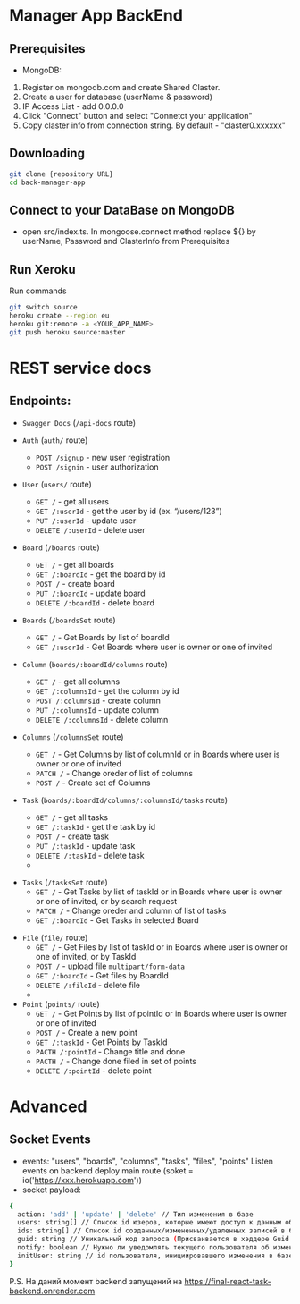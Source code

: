 # Manager App BackEnd

## Prerequisites

- MongoDB:

1. Register on mongodb.com and create Shared Claster.
2. Create a user for database (userName & password)
3. IP Access List - add 0.0.0.0
4. Click "Connect" button and select "Connetct your application"
5. Copy claster info from connection string. By default - "claster0.xxxxxx"

## Downloading

```bash
git clone {repository URL}
cd back-manager-app
```

## Connect to your DataBase on MongoDB

- open src/index.ts. In mongoose.connect method replace ${} by userName, Password and ClasterInfo from Prerequisites

## Run Xeroku

Run commands

```bash
git switch source
heroku create --region eu
heroku git:remote -a <YOUR_APP_NAME>
git push heroku source:master
```

# REST service docs

## Endpoints:

- `Swagger Docs` (`/api-docs` route)
- `Auth` (`auth/` route)
  - `POST /signup` - new user registration
  - `POST /signin` - user authorization
- `User` (`users/` route)

  - `GET /` - get all users
  - `GET /:userId` - get the user by id (ex. “/users/123”)
  - `PUT /:userId` - update user
  - `DELETE /:userId` - delete user

- `Board` (`/boards` route)

  - `GET /` - get all boards
  - `GET /:boardId` - get the board by id
  - `POST /` - create board
  - `PUT /:boardId` - update board
  - `DELETE /:boardId` - delete board

- `Boards` (`/boardsSet` route)

  - `GET /` - Get Boards by list of boardId
  - `GET /:userId` - Get Boards where user is owner or one of invited

- `Column` (`boards/:boardId/columns` route)

  - `GET /` - get all columns
  - `GET /:columnsId` - get the column by id
  - `POST /:columnsId` - create column
  - `PUT /:columnsId` - update column
  - `DELETE /:columnsId` - delete column

- `Columns` (`/columnsSet` route)
  - `GET /` - Get Columns by list of columnId or in Boards where user is owner or one of invited
  - `PATCH /` - Change oreder of list of columns
  - `POST /` - Create set of Columns

* `Task` (`boards/:boardId/columns/:columnsId/tasks` route)

  - `GET /` - get all tasks
  - `GET /:taskId` - get the task by id
  - `POST /` - create task
  - `PUT /:taskId` - update task
  - `DELETE /:taskId` - delete task
  -

- `Tasks` (`/tasksSet` route)
  - `GET /` - Get Tasks by list of taskId or in Boards where user is owner or one of invited, or by search request
  - `PATCH /` - Change oreder and column of list of tasks
  - `GET /:boardId` - Get Tasks in selected Board

* `File` (`file/` route)
  - `GET /` - Get Files by list of taskId or in Boards where user is owner or one of invited, or by TaskId
  - `POST /` - upload file `multipart/form-data`
  - `GET /:boardId` - Get files by BoardId
  - `DELETE /:fileId` - delete file
  -
* `Point` (`points/` route)
  - `GET /` - Get Points by list of pointId or in Boards where user is owner or one of invited
  - `POST /` - Create a new point
  - `GET /:taskId` - Get Points by TaskId
  - `PACTH /:pointId` - Change title and done
  - `PACTH /` - Change done filed in set of points
  - `DELETE /:pointId` - delete point

# Advanced

## Socket Events

- events: "users", "boards", "columns", "tasks", "files", "points"
  Listen events on backend deploy main route (soket = io('https://xxx.herokuapp.com'))
- socket payload:

```bash
{
  action: 'add' | 'update' | 'delete' // Тип изменения в базе
  users: string[] // Список id юзеров, которые имеют доступ к данным об обновлении чего-то в базе(Например, при изменении колонки здесь будет список из владельца доски и приглашенных на нее пользователей)
  ids: string[] // Список id созданных/измененных/удаленных записей в базе
  guid: string // Уникальный код запроса (Присваивается в хэддере Guid запроса на бэкенд)
  notify: boolean // Нужно ли уведомлять текущего пользователя об изменениях в базе
  initUser: string // id пользователя, инициировавшего изменения в базе (Присваивается в хэддере initUser запроса на бэкенд)
}
```

P.S. На даний момент backend запущений на https://final-react-task-backend.onrender.com
